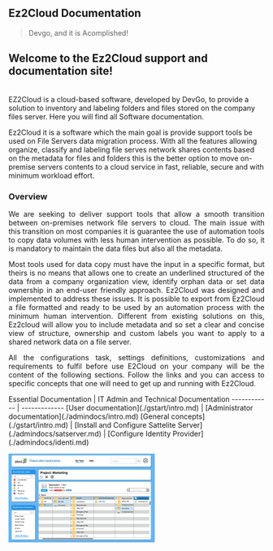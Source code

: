 ## Ez2Cloud Documentation

> Devgo, and it is Acomplished!
<h2>Welcome to the Ez2Cloud support and documentation site!</h2><br>
EZ2Cloud is a cloud-based software, developed by DevGo, to provide a solution to inventory and labeling folders and files stored on the company files server. Here you will find all Software documentation. <br>
<p>Ez2Cloud it is a software which the main goal is provide support tools be used on File Servers data migration process. With all the features allowing organize, classify and labeling file serves network shares contents based on the metadata for files and folders this is the better option to move on-premise servers contents to a cloud service in fast, reliable, secure and with minimum workload effort.</p>

### Overview
<div style='text-align: justify;'> 
We are seeking to deliver support tools that allow a smooth transition between on-premises network file servers to cloud. The main issue with this transition on most companies it is guarantee the use of automation tools to copy data volumes with less human intervention as possible. To do so, it is mandatory to maintain the data files but also all the metadata. 

Most tools used for data copy must have the input in a specific format, but theirs is no means that allows one to create an underlined structured of the data from a company organization view, identify orphan data or set data ownership in an end-user friendly approach. 
Ez2Cloud was designed and implemented to address these issues. It is possible to export from Ez2Cloud a file formatted and ready to be used by an automation process with the minimum human intervention. Different from existing solutions on this, Ez2cloud will allow you to include metadata and so set a clear and concise view of structure, ownership and custom labels you want to apply to a shared network data on a file server.

All the configurations task, settings definitions, customizations and requirements to fulfil before use E2Cloud on your company will be the content of the following sections. Follow the links and you can access to specific concepts that one will need to get up and running with Ez2Cloud.
</div>
<div>
Essential Documentation | IT Admin and Technical Documentation
------------ | -------------
[User documentation](./gstart/intro.md) | [Administrator documentation](./admindocs/intro.md)
[General concepts](./gstart/intro.md) | [Install and Configure Sattelite Server](./admindocs/satserver.md)
| [Configure Identity Provider](./admindocs/identi.md)

![Image of Sharelabelproject](./images/overview11.png)
</div>